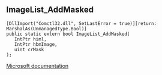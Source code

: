 ## ImageList_AddMasked

```
[DllImport("Comctl32.dll", SetLastError = true)][return: MarshalAs(UnmanagedType.Bool)]
public static extern bool ImageList_AddMasked(
   IntPtr himl,
   IntPtr hbmImage,
   uint crMask
);
```

[Microsoft documentation](https://docs.microsoft.com/en-us/windows/win32/api/commctrl/nf-commctrl-imagelist_addmasked)
